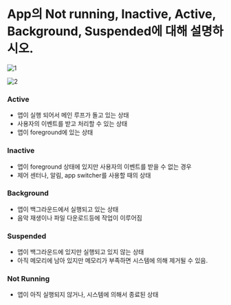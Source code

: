 # App의 Not running, Inactive, Active, Background, Suspended에 대해 설명하시오.

![1](https://user-images.githubusercontent.com/35272802/125194020-6272ff80-e28a-11eb-9cf7-6cf1556361d2.png)

![2](https://user-images.githubusercontent.com/35272802/125194014-5e46e200-e28a-11eb-85d7-ea8c87fbcf17.png)

### Active

- 앱이 실행 되어서 메인 루프가 돌고 있는 상태
- 사용자의 이벤트를 받고 처리할 수 있는 상태
- 앱이 foreground에 있는 상태

### Inactive

- 앱이 foreground 상태에 있지만 사용자의 이벤트를 받을 수 없는 경우
- 제어 센터나, 알림, app switcher를 사용할 때의 상태

### Background

- 앱이 백그라운드에서 실행되고 있는 상태
- 음악 재생이나 파일 다운로드등에 작업이 이루어짐

### Suspended

- 앱이 백그라운드에 있지만 실행되고 있지 않는 상태
- 아직 메모리에 남아 있지만 메모리가 부족하면 시스템에 의해 제거될 수 있음.

### Not Running

- 앱이 아직 실행되지 않거나, 시스템에 의해서 종료된 상태
